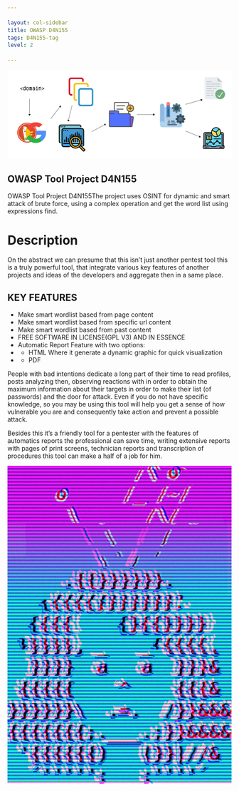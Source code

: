 ```yaml
---

layout: col-sidebar
title: OWASP D4N155
tags: D4N155-tag
level: 2

---
```


![Run OWASP D4N155](assets/images/d4n155-run.png)
## OWASP Tool Project D4N155
OWASP Tool Project D4N155The project uses OSINT for dynamic and smart attack of brute force, using a complex operation and get the word list using expressions find.

# Description
On the abstract we can presume that this isn’t just another pentest tool this is a truly powerful tool, that integrate various key features of another projects and ideas of the developers and aggregate then in a same place. 

## KEY FEATURES
* Make smart wordlist based from page content
* Make smart wordlist based from specific url content
* Make smart wordlist based from past content
* FREE SOFTWARE IN LICENSE(GPL V3) AND IN ESSENCE
* Automatic Report Feature with two options: 
* * HTML Where it generate a dynamic graphic for quick visualization
* * PDF

People with bad intentions dedicate a long part of their time to read profiles, posts analyzing then, observing reactions with in order to obtain the maximum information about their targets in order to make their list (of passwords) and the door for attack. Even if you do not have specific knowledge, so you may be using this tool will help you get a sense of how vulnerable you are and consequently take action and prevent a possible attack.

Besides this it’s a friendly tool for a pentester with the features of automatics reports the professional can save time, writing extensive reports with pages of print screens, technician reports and transcription of procedures this tool can make a half of a job for him.

<center>
 <img src='assets/images/logo.jpg' alt='logo OWASP D4N155'/> 
</center>
